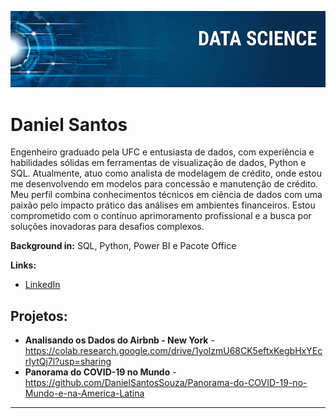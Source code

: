 <p align="center">
  <img src="banner.png" >
</p>

# Daniel Santos
Engenheiro graduado pela UFC e entusiasta de dados, com experiência e habilidades sólidas em ferramentas de visualização de dados, Python e SQL. Atualmente, atuo como analista de modelagem de crédito, onde estou me desenvolvendo em modelos para concessão e manutenção de crédito. Meu perfil combina conhecimentos técnicos em ciência de dados com uma paixão pelo impacto prático das análises em ambientes financeiros. Estou comprometido com o contínuo aprimoramento profissional e a busca por soluções inovadoras para desafios complexos.


**Background in:** SQL, Python, Power BI e Pacote Office

**Links:**
* [LinkedIn](https://www.linkedin.com/in/daniel-dos-santos-souza-42388614b/)

## Projetos:

* **Analisando os Dados do Airbnb - New York** - https://colab.research.google.com/drive/1yolzmU68CK5eftxKegbHxYEcrIytQj7l?usp=sharing
* **Panorama do COVID-19 no Mundo** - https://github.com/DanielSantosSouza/Panorama-do-COVID-19-no-Mundo-e-na-America-Latina
---




